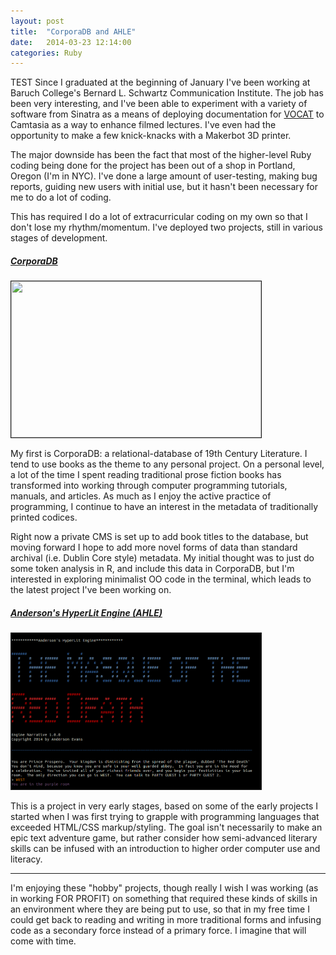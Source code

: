 ```yaml
---
layout: post
title:  "CorporaDB and AHLE"
date:   2014-03-23 12:14:00
categories: Ruby
---
```


TEST Since I graduated at the beginning of January I've been working at Baruch College's Bernard L. Schwartz Communication Institute.  The job has been very interesting, and I've been able to experiment with a variety of software from Sinatra as a means of deploying documentation for [VOCAT][vocat] to Camtasia as a way to enhance filmed lectures.  I've even had the opportunity to make a few knick-knacks with a Makerbot 3D printer.

The major downside has been the fact that most of the higher-level Ruby coding being done for the project has been out of a shop in Portland, Oregon (I'm in NYC).  I've done a large amount of user-testing, making bug reports, guiding new users with initial use, but it hasn't been necessary for me to do a lot of coding.

This has required I do a lot of extracurricular coding on my own so that I don't lose my rhythm/momentum.  I've deployed two projects, still in various stages of development.

##### [CorporaDB][corporadb]

[<img src="{{ site.url }}/assets/corpora.png" border=1 height=250 width=400>][corporadb]

My first is CorporaDB: a relational-database of 19th Century Literature.  I tend to use books as the theme to any personal project.  On a personal level, a lot of the time I spent reading traditional prose fiction books has transformed into working through computer programming tutorials, manuals, and articles.  As much as I enjoy the active practice of programming, I continue to have an interest in the metadata of traditionally printed codices.

Right now a private CMS is set up to add book titles to the database, but moving forward I hope to add more novel forms of data than standard archival (i.e. Dublin Core style) metadata.  My initial thought was to just do some token analysis in R, and include this data in CorporaDB, but I'm interested in exploring minimalist OO code in the terminal, which leads to the latest project I've been working on.

##### [Anderson's HyperLit Engine (AHLE)][ahle]

[<img src="https://raw.githubusercontent.com/EliCash82/ahle/master/ahle.png" border=1 height=250 width=400>][ahle]

This is a project in very early stages, based on some of the early projects I started when I was first trying to grapple with programming languages that exceeded HTML/CSS markup/styling.  The goal isn't necessarily to make an epic text adventure game, but rather consider how semi-advanced literary skills can be infused with an introduction to higher order computer use and literacy.

------

I'm enjoying these "hobby" projects, though really I wish I was working (as in working FOR PROFIT) on something that required these kinds of skills in an environment where they are being put to use, so that in my free time I could get back to reading and writing in more traditional forms and infusing code as a secondary force instead of a primary force.  I imagine that will come with time.


[ahle]:http://github.com/EliCash82/ahle
[corporadb]:http://corporadb.heroku.com
[vocat]:http://vocat.io/
